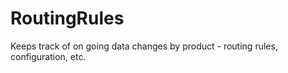 # RoutingRules
Keeps track of on going data changes by product - routing rules, configuration, etc.
